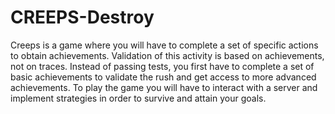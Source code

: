 # CREEPS-Destroy
Creeps is a game where you will have to complete a set of specific actions to obtain achievements.
Validation of this activity is based on achievements, not on traces. Instead of passing tests, you first
have to complete a set of basic achievements to validate the rush and get access to more advanced
achievements.
To play the game you will have to interact with a server and implement strategies in order to survive
and attain your goals.
